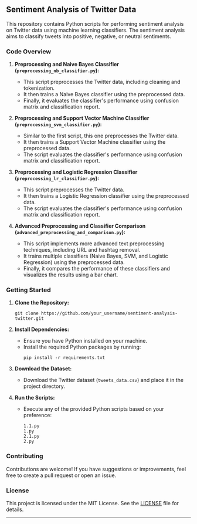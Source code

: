 ## Sentiment Analysis of Twitter Data

This repository contains Python scripts for performing sentiment analysis on Twitter data using machine learning classifiers. The sentiment analysis aims to classify tweets into positive, negative, or neutral sentiments.

### Code Overview

1. **Preprocessing and Naive Bayes Classifier (`preprocessing_nb_classifier.py`):**
   - This script preprocesses the Twitter data, including cleaning and tokenization.
   - It then trains a Naive Bayes classifier using the preprocessed data.
   - Finally, it evaluates the classifier's performance using confusion matrix and classification report.

2. **Preprocessing and Support Vector Machine Classifier (`preprocessing_svm_classifier.py`):**
   - Similar to the first script, this one preprocesses the Twitter data.
   - It then trains a Support Vector Machine classifier using the preprocessed data.
   - The script evaluates the classifier's performance using confusion matrix and classification report.

3. **Preprocessing and Logistic Regression Classifier (`preprocessing_lr_classifier.py`):**
   - This script preprocesses the Twitter data.
   - It then trains a Logistic Regression classifier using the preprocessed data.
   - The script evaluates the classifier's performance using confusion matrix and classification report.

4. **Advanced Preprocessing and Classifier Comparison (`advanced_preprocessing_and_comparison.py`):**
   - This script implements more advanced text preprocessing techniques, including URL and hashtag removal.
   - It trains multiple classifiers (Naive Bayes, SVM, and Logistic Regression) using the preprocessed data.
   - Finally, it compares the performance of these classifiers and visualizes the results using a bar chart.

### Getting Started

1. **Clone the Repository:**
   ```
   git clone https://github.com/your_username/sentiment-analysis-twitter.git
   ```

2. **Install Dependencies:**
   - Ensure you have Python installed on your machine.
   - Install the required Python packages by running:
     ```
     pip install -r requirements.txt
     ```

3. **Download the Dataset:**
   - Download the Twitter dataset (`tweets_data.csv`) and place it in the project directory.

4. **Run the Scripts:**
   - Execute any of the provided Python scripts based on your preference:
     ```
     1.1.py
     1.py
     2.1.py
     2.py
     ```

### Contributing
Contributions are welcome! If you have suggestions or improvements, feel free to create a pull request or open an issue.

### License
This project is licensed under the MIT License. See the [LICENSE](LICENSE) file for details.

---
